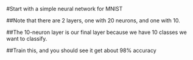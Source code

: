 #Start with a simple neural network for MNIST

##Note that there are 2 layers, one with 20 neurons, and one with 10.

##The 10-neuron layer is our final layer because we have 10 classes we want to classify.

##Train this, and you should see it get about 98% accuracy